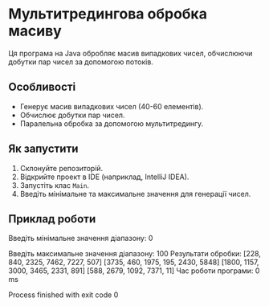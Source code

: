 # Мультитредингова обробка масиву

Ця програма на Java обробляє масив випадкових чисел, обчислюючи добутки пар чисел за допомогою потоків.

## Особливості

- Генерує масив випадкових чисел (40-60 елементів).
- Обчислює добутки пар чисел.
- Паралельна обробка за допомогою мультитредингу.

## Як запустити

1. Склонуйте репозиторій.
2. Відкрийте проект в IDE (наприклад, IntelliJ IDEA).
3. Запустіть клас `Main`.
4. Введіть мінімальне та максимальне значення для генерації чисел.

## Приклад роботи

Введіть мінімальне значення діапазону: 0

Введіть максимальне значення діапазону: 100
Результати обробки:
[228, 840, 2325, 7462, 7227, 507]
[3735, 460, 1975, 195, 2430, 5848]
[1800, 1157, 3000, 3465, 2331, 891]
[588, 2679, 1092, 7371, 11]
Час роботи програми: 0 ms

Process finished with exit code 0
